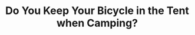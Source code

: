 ---
layout: community
category: community
title: "Do You Keep Your Bicycle in the Tent when Camping?"
description: "What tent do people use when travelling solo with their bike? Do you put your bike in your tent or under a tarp when wild camping?Thanks in advance 😊  I leave my bike out generally."
isTopLevel: false
isSingleLevel: false
isArticle: false
datePublished: 2022-07-14 09:15:00 +0300
dateModified: 2022-07-14 09:15:00 +0300
published: false
---